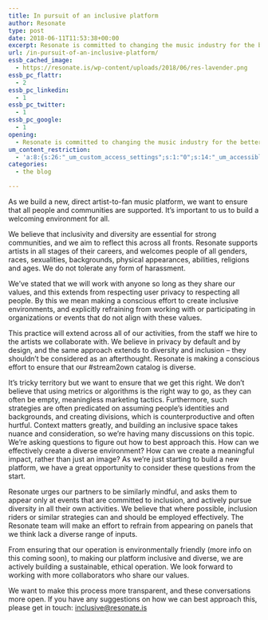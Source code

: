 ```yaml
---
title: In pursuit of an inclusive platform
author: Resonate
type: post
date: 2018-06-11T11:53:38+00:00
excerpt: Resonate is committed to changing the music industry for the better, and we consider the wider impact of everything that we do. As we build a new, direct artist-to-fan music platform, we want to ensure that all people and communities are supported. It’s important to us to build a welcoming environment for all.
url: /in-pursuit-of-an-inclusive-platform/
essb_cached_image:
  - https://resonate.is/wp-content/uploads/2018/06/res-lavender.png
essb_pc_flattr:
  - 2
essb_pc_linkedin:
  - 1
essb_pc_twitter:
  - 1
essb_pc_google:
  - 1
opening:
  - Resonate is committed to changing the music industry for the better, and we consider the wider impact of everything that we do.
um_content_restriction:
  - 'a:8:{s:26:"_um_custom_access_settings";s:1:"0";s:14:"_um_accessible";s:1:"0";s:19:"_um_noaccess_action";s:1:"0";s:30:"_um_restrict_by_custom_message";s:1:"0";s:27:"_um_restrict_custom_message";s:0:"";s:19:"_um_access_redirect";s:1:"0";s:23:"_um_access_redirect_url";s:0:"";s:28:"_um_access_hide_from_queries";s:1:"0";}'
categories:
  - the blog

---
```

As we build a new, direct artist-to-fan music platform, we want to ensure that all people and communities are supported. It’s important to us to build a welcoming environment for all.

We believe that inclusivity and diversity are essential for strong communities, and we aim to reflect this across all fronts. Resonate supports artists in all stages of their careers, and welcomes people of all genders, races, sexualities, backgrounds, physical appearances, abilities, religions and ages. We do not tolerate any form of harassment.

We’ve stated that we will work with anyone so long as they share our values, and this extends from respecting user privacy to respecting all people. By this we mean making a conscious effort to create inclusive environments, and explicitly refraining from working with or participating in organizations or events that do not align with these values.

This practice will extend across all of our activities, from the staff we hire to the artists we collaborate with. We believe in privacy by default and by design, and the same approach extends to diversity and inclusion – they shouldn’t be considered as an afterthought. Resonate is making a conscious effort to ensure that our #stream2own catalog is diverse.

It’s tricky territory but we want to ensure that we get this right. We don’t believe that using metrics or algorithms is the right way to go, as they can often be empty, meaningless marketing tactics. Furthermore, such strategies are often predicated on assuming people’s identities and backgrounds, and creating divisions, which is counterproductive and often hurtful. Context matters greatly, and building an inclusive space takes nuance and consideration, so we’re having many discussions on this topic. We’re asking questions to figure out how to best approach this. How can we effectively create a diverse environment? How can we create a meaningful impact, rather than just an image? As we’re just starting to build a new platform, we have a great opportunity to consider these questions from the start.

Resonate urges our partners to be similarly mindful, and asks them to appear only at events that are committed to inclusion, and actively pursue diversity in all their own activities. We believe that where possible, inclusion riders or similar strategies can and should be employed effectively. The Resonate team will make an effort to refrain from appearing on panels that we think lack a diverse range of inputs.

From ensuring that our operation is environmentally friendly (more info on this coming soon), to making our platform inclusive and diverse, we are actively building a sustainable, ethical operation. We look forward to working with more collaborators who share our values.

We want to make this process more transparent, and these conversations more open. If you have any suggestions on how we can best approach this, please get in touch: inclusive@resonate.is